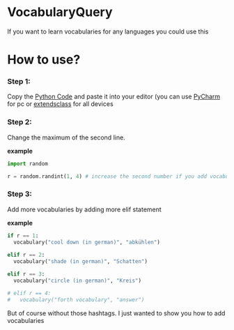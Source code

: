 # VocabularyQuery
If you want to learn vocabularies for any languages you could use this

# How to use?

### Step 1:
Copy the [Python Code](https://raw.githubusercontent.com/DramaLvl1/VocabularyQuery/main/vocalbulary.py) and paste it into your editor (you can use [PyCharm](https://www.jetbrains.com/de-de/pycharm/download/#section=windows) for pc or [extendsclass](https://extendsclass.com/python.html) for all devices
### Step 2: 
Change the maximum of the second line. 

**example**

```py
import random

r = random.randint(1, 4) # increase the second number if you add vocabularies
```
### Step 3: 
Add more vocabularies by adding more elif statement

**example**
```py 
if r == 1:
  vocabulary("cool down (in german)", "abkühlen")
  
elif r == 2:
  vocabulary("shade (in german)", "Schatten")

elif r == 3:
  vocabulary("circle (in german)", "Kreis")

# elif r == 4:
#   vocabulary("forth vocabulary", "answer")
```
But of course without those hashtags. I just wanted to show you how to add vocabularies
